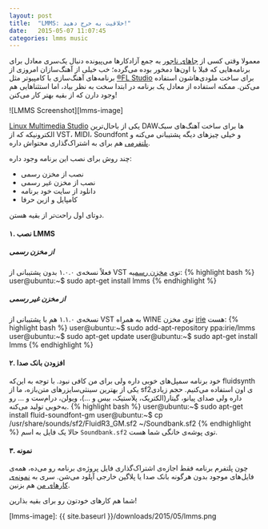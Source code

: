 ```yaml
---
layout: post
title:  "LMMS: خلاقیت به خرج دهید!"
date:   2015-05-07 11:07:45
categories: lmms music
---
```

معمولا وقتی کسی از [جاهای ناجور][windows] به جمع آزادکارها می‌پیونده دنبال یک‌سری معادل برای برنامه‌هایی که فبلا با اون‌ها دمخور بوده می‌گرده؛ خب خیلی از آهنگ‌سازان امروزی از برنامه‌های آهنگ‌سازی با کامپیوتر مثل [®FL Studio][fl-studio] برای ساخت ملودی‌هاشون استفاده می‌کنن. ممکنه استفاده از معادل یک برنامه در ابتدا سخت به نظر بیاد، اما استثناهایی هم وجود دارن که از بقیه بهتر کار می‌کنن!

![LMMS Screenshot][lmms-image]

[Linux Multimedia Studio][lmms] یکی از باحال‌ترین DAWها برای ساخت آهنگ‌های سبک الکترونیکه که از VST، MIDI، Soundfont و خیلی چیزهای دیگه پشتیبانی می‌کنه و [پلتفرمی][lmms-sharing] هم برای به اشتراک‌گذاری محتواش داره.
<!-- ادامه -->

چند روش برای نصب این برنامه وجود داره:

- نصب از مخزن رسمی
- نصب از مخزن غیر رسمی
- دانلود از سایت خود برنامه
- کامپایل و ازین حرفا

دوتای اول راحت‌تر از بقیه هستن.

#### ۱. نصب LMMS ####

##### از مخزن رسمی #####
فعلاً نسخه‌ی ۱.۰.۰ بدون پشتیبانی از VST توی [مخزن رسمی][apt-link]‍ه:
{% highlight bash %}
user@ubuntu:~$ sudo apt-get install lmms
{% endhighlight %}

##### از مخزن غیر رسمی #####
نسخه‌ی ۱.۱.۰ هم با پشتیبانی از VST به همراه WINE توی مخزن [irie][irie-ppa] هست:
{% highlight bash %}
user@ubuntu:~$ sudo add-apt-repository ppa:irie/lmms
user@ubuntu:~$ sudo apt-get update
user@ubuntu:~$ sudo apt-get install lmms
{% endhighlight %}

#### ۲. افزودن بانک صدا ####
خود برنامه سمپل‌های خوبی داره ولی برای من کافی نبود. با توجه به این‌که fluidsynth یکی از بهترین سینثی‌سایزرهای متن‌بازه، ما از sf2ی اون استفاده می‌کنیم. حجم زیادی داره ولی صدای پیانو، گیتار(الکتریک، پلاستیک، بیس و ...)، ویولن، درام‌ست و ... رو به‌خوبی تولید می‌کنه.
{% highlight bash %}
user@ubuntu:~$ sudo apt-get install fluid-soundfont-gm
user@ubuntu:~$ cp /usr/share/sounds/sf2/FluidR3_GM.sf2 ~/Soundbank.sf2
{% endhighlight %}
حالا یک فایل به اسم `Soundbank.sf2` توی پوشه‌ی خانگی شما هست.

#### ۳. نمونه ####
چون پلتفرم برنامه فقط اجازه‌ی اشتراک‌گذاری فایل پروژه‌ی برنامه رو می‌ده، همه‌ی فایل‌های موجود بدون هرگونه بانک صدا یا پلاگین خارجی آپلود می‌شن.
سری به [نمونه‌ی کارهای من][my-projects] هم بزنین.

شما هم کارهای خودتون رو برای بقیه بذارین!

[windows]: http://windows.microsoft.com/en-us/windows/home
[fl-studio]: http://www.image-line.com/flstudio/
[lmms]: https://lmms.io/
[lmms-sharing]: https://lmms.io/lsp/
[apt-link]: apt://lmms
[irie-ppa]: https://launchpad.net/~irie
[my-projects]: https://lmms.io/lsp/?action=browse&user=mamins1376
[lmms-image]: {{ site.baseurl }}/downloads/2015/05/lmms.png
